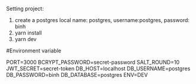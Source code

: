 Setting project:
1. create a postgres local
name: postgres, username:postgres, password: binh
2. yarn install
3. yarn dev

#Environment variable

PORT=3000
BCRYPT_PASSWORD=secret-password
SALT_ROUND=10
JWT_SECRET=secret-token
DB_HOST=localhost
DB_USERNAME=postgres
DB_PASSWORD=binh
DB_DATABASE=postgres
ENV=DEV